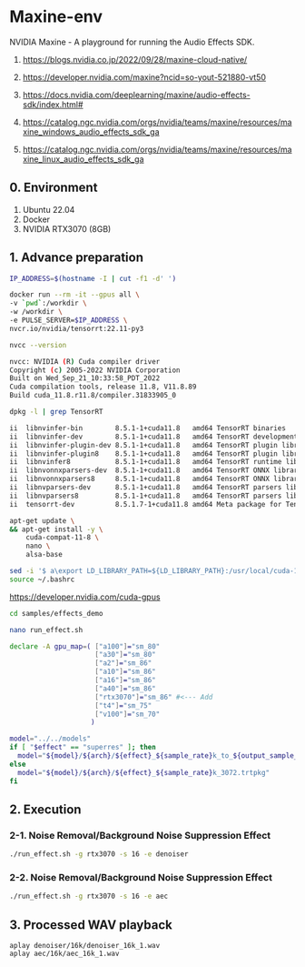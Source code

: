 # Maxine-env
NVIDIA Maxine - A playground for running the Audio Effects SDK.

1. https://blogs.nvidia.co.jp/2022/09/28/maxine-cloud-native/

2. https://developer.nvidia.com/maxine?ncid=so-yout-521880-vt50

3. https://docs.nvidia.com/deeplearning/maxine/audio-effects-sdk/index.html#

4. https://catalog.ngc.nvidia.com/orgs/nvidia/teams/maxine/resources/maxine_windows_audio_effects_sdk_ga

5. https://catalog.ngc.nvidia.com/orgs/nvidia/teams/maxine/resources/maxine_linux_audio_effects_sdk_ga

## 0. Environment
1. Ubuntu 22.04
2. Docker
3. NVIDIA RTX3070 (8GB)

## 1. Advance preparation

```bash
IP_ADDRESS=$(hostname -I | cut -f1 -d' ')

docker run --rm -it --gpus all \
-v `pwd`:/workdir \
-w /workdir \
-e PULSE_SERVER=$IP_ADDRESS \
nvcr.io/nvidia/tensorrt:22.11-py3

nvcc --version

nvcc: NVIDIA (R) Cuda compiler driver
Copyright (c) 2005-2022 NVIDIA Corporation
Built on Wed_Sep_21_10:33:58_PDT_2022
Cuda compilation tools, release 11.8, V11.8.89
Build cuda_11.8.r11.8/compiler.31833905_0

dpkg -l | grep TensorRT

ii  libnvinfer-bin        8.5.1-1+cuda11.8   amd64 TensorRT binaries
ii  libnvinfer-dev        8.5.1-1+cuda11.8   amd64 TensorRT development libraries and headers
ii  libnvinfer-plugin-dev 8.5.1-1+cuda11.8   amd64 TensorRT plugin libraries
ii  libnvinfer-plugin8    8.5.1-1+cuda11.8   amd64 TensorRT plugin libraries
ii  libnvinfer8           8.5.1-1+cuda11.8   amd64 TensorRT runtime libraries
ii  libnvonnxparsers-dev  8.5.1-1+cuda11.8   amd64 TensorRT ONNX libraries
ii  libnvonnxparsers8     8.5.1-1+cuda11.8   amd64 TensorRT ONNX libraries
ii  libnvparsers-dev      8.5.1-1+cuda11.8   amd64 TensorRT parsers libraries
ii  libnvparsers8         8.5.1-1+cuda11.8   amd64 TensorRT parsers libraries
ii  tensorrt-dev          8.5.1.7-1+cuda11.8 amd64 Meta package for TensorRT development libraries

apt-get update \
&& apt-get install -y \
    cuda-compat-11-8 \
    nano \
    alsa-base

sed -i '$ a\export LD_LIBRARY_PATH=${LD_LIBRARY_PATH}:/usr/local/cuda-11.8/compat' ~/.bashrc
source ~/.bashrc
```

https://developer.nvidia.com/cuda-gpus


```bash
cd samples/effects_demo

nano run_effect.sh
```
```sh
declare -A gpu_map=( ["a100"]="sm_80"
                     ["a30"]="sm_80"
                     ["a2"]="sm_86"
                     ["a10"]="sm_86"
                     ["a16"]="sm_86"
                     ["a40"]="sm_86"
                     ["rtx3070"]="sm_86" #<--- Add
                     ["t4"]="sm_75"
                     ["v100"]="sm_70"
                    )

model="../../models"
if [ "$effect" == "superres" ]; then
  model="${model}/${arch}/${effect}_${sample_rate}k_to_${output_sample_rate}k.trtpkg"
else
  model="${model}/${arch}/${effect}_${sample_rate}k_3072.trtpkg"
fi
```

## 2. Execution
### 2-1. Noise Removal/Background Noise Suppression Effect
```bash
./run_effect.sh -g rtx3070 -s 16 -e denoiser
```
### 2-2. Noise Removal/Background Noise Suppression Effect
```bash
./run_effect.sh -g rtx3070 -s 16 -e aec
```

## 3. Processed WAV playback
```
aplay denoiser/16k/denoiser_16k_1.wav
aplay aec/16k/aec_16k_1.wav
```
